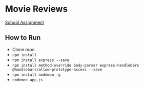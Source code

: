 # Movie Reviews
[School Assignment](https://github.com/Tech-at-DU/Node-Rotten-Potatoes/)

## How to Run
- Clone repo
- `npm install`
- `npm install express --save`
- `npm install method-override body-parser express-handlebars @handlebars/allow-prototype-access --save`
- `npm install nodemon -g`
- `nodemon app.js`